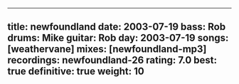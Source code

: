 
---
title: newfoundland
date: 2003-07-19
bass:	Rob
drums:	Mike
guitar:	Rob
day: 2003-07-19
songs: [weathervane]
mixes: [newfoundland-mp3]
recordings: newfoundland-26
rating: 7.0
best: true
definitive: true
weight: 10
---
